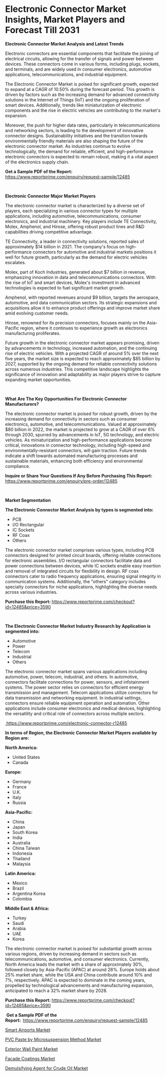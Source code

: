 <p><h1>Electronic Connector Market Insights, Market Players and Forecast Till 2031</h1></p><p><strong>Electronic Connector Market Analysis and Latest Trends</strong></p>
<p><p>Electronic connectors are essential components that facilitate the joining of electrical circuits, allowing for the transfer of signals and power between devices. These connectors come in various forms, including plugs, sockets, and terminals, and are widely used in consumer electronics, automotive applications, telecommunications, and industrial equipment.</p><p>The Electronic Connector Market is poised for significant growth, expected to expand at a CAGR of 10.50% during the forecast period. This growth is driven by factors such as the increasing demand for advanced connectivity solutions in the Internet of Things (IoT) and the ongoing proliferation of smart devices. Additionally, trends like miniaturization of electronic components and the rise in electric vehicles are contributing to the market's expansion. </p><p>Moreover, the push for higher data rates, particularly in telecommunications and networking sectors, is leading to the development of innovative connector designs. Sustainability initiatives and the transition towards environmentally friendly materials are also shaping the future of the electronic connector market. As industries continue to evolve technologically, the demand for reliable, efficient, and high-performance electronic connectors is expected to remain robust, making it a vital aspect of the electronics supply chain.</p></p>
<p><strong>Get a Sample PDF of the Report:&nbsp;</strong> <a href="https://www.reportprime.com/enquiry/request-sample/12485">https://www.reportprime.com/enquiry/request-sample/12485</a></p>
<p>&nbsp;</p>
<p><strong>Electronic Connector Major Market Players</strong></p>
<p><p>The electronic connector market is characterized by a diverse set of players, each specializing in various connector types for multiple applications, including automotive, telecommunications, consumer electronics, and industrial machinery. Key players include TE Connectivity, Molex, Amphenol, and Hirose, offering robust product lines and R&D capabilities driving competitive advantage.</p><p>TE Connectivity, a leader in connectivity solutions, reported sales of approximately $14 billion in 2021. The company's focus on high-performance connectors for automotive and industrial markets positions it well for future growth, particularly as the demand for electric vehicles escalates.</p><p>Molex, part of Koch Industries, generated about $7 billion in revenue, emphasizing innovation in data and telecommunications connectors. With the rise of IoT and smart devices, Molex's investment in advanced technologies is expected to fuel significant market growth.</p><p>Amphenol, with reported revenues around $9 billion, targets the aerospace, automotive, and data communication sectors. Its strategic expansions and acquisitions allow it to enhance product offerings and improve market share amid evolving customer needs.</p><p>Hirose, renowned for its precision connectors, focuses mainly on the Asia-Pacific region, where it continues to experience growth as electronics manufacturing proliferates. </p><p>Future growth in the electronic connector market appears promising, driven by advancements in technology, increased automation, and the continuing rise of electric vehicles. With a projected CAGR of around 5% over the next five years, the market size is expected to reach approximately $85 billion by 2027, supported by the ongoing demand for reliable connectivity solutions across numerous industries. This competitive landscape highlights the significance of innovation and adaptability as major players strive to capture expanding market opportunities.</p></p>
<p>&nbsp;</p>
<p><strong>What Are The Key Opportunities For Electronic Connector Manufacturers?</strong></p>
<p><p>The electronic connector market is poised for robust growth, driven by the increasing demand for connectivity in sectors such as consumer electronics, automotive, and telecommunications. Valued at approximately $80 billion in 2022, the market is projected to grow at a CAGR of over 6% through 2030, spurred by advancements in IoT, 5G technology, and electric vehicles. As miniaturization and high-performance applications become critical, innovations in connector technology, including high-speed and environmentally-resistant connectors, will gain traction. Future trends indicate a shift towards automated manufacturing processes and sustainable materials, enhancing both efficiency and environmental compliance.</p></p>
<p><strong>Inquire or Share Your Questions If Any Before Purchasing This Report:</strong> <a href="https://www.reportprime.com/enquiry/pre-order/12485">https://www.reportprime.com/enquiry/pre-order/12485</a></p>
<p>&nbsp;</p>
<p><strong>Market Segmentation</strong></p>
<p><strong>The Electronic Connector Market Analysis by types is segmented into:</strong></p>
<p><ul><li>PCB</li><li>I/O Rectangular</li><li>IC Sockets</li><li>RF Coax</li><li>Others</li></ul></p>
<p><p>The electronic connector market comprises various types, including PCB connectors designed for printed circuit boards, offering reliable connections for electronic assemblies. I/O rectangular connectors facilitate data and power connections between devices, while IC sockets enable easy insertion and removal of integrated circuits for flexibility in design. RF coax connectors cater to radio frequency applications, ensuring signal integrity in communication systems. Additionally, the "others" category includes specialty connectors for niche applications, highlighting the diverse needs across various industries.</p></p>
<p><strong>Purchase this Report:&nbsp;</strong><a href="https://www.reportprime.com/checkout?id=12485&price=3590">https://www.reportprime.com/checkout?id=12485&price=3590</a></p>
<p>&nbsp;</p>
<p><strong>The Electronic Connector Market Industry Research by Application is segmented into:</strong></p>
<p><ul><li>Automotive</li><li>Power</li><li>Telecom</li><li>Industrial</li><li>Others</li></ul></p>
<p><p>The electronic connector market spans various applications including automotive, power, telecom, industrial, and others. In automotive, connectors facilitate connections for power, sensors, and infotainment systems. The power sector relies on connectors for efficient energy transmission and management. Telecom applications utilize connectors for data transmission and networking equipment. In industrial settings, connectors ensure reliable equipment operation and automation. Other applications include consumer electronics and medical devices, highlighting the versatility and critical role of connectors across multiple sectors.</p></p>
<p><a href="https://www.reportprime.com/electronic-connector-r12485">&nbsp;https://www.reportprime.com/electronic-connector-r12485</a></p>
<p><strong>In terms of Region, the Electronic Connector Market Players available by Region are:</strong></p>
<p>
    <p> <strong> North America: </strong>
        <ul>
            <li>United States</li>
            <li>Canada</li>
        </ul>
        </p> 
    <p> <strong> Europe: </strong>
        <ul>
            <li>Germany</li>
            <li>France</li>
            <li>U.K.</li>
            <li>Italy</li>
            <li>Russia</li>
        </ul>
        </p> 
    <p> <strong> Asia-Pacific: </strong>
        <ul>
            <li>China</li>
            <li>Japan</li>
            <li>South Korea</li>
            <li>India</li>
            <li>Australia</li>
            <li>China Taiwan</li>
            <li>Indonesia</li>
            <li>Thailand</li>
            <li>Malaysia</li>
        </ul>
        </p> 
    <p> <strong> Latin America: </strong>
        <ul>
            <li>Mexico</li>
            <li>Brazil</li>
            <li>Argentina Korea</li>
            <li>Colombia</li>
        </ul>
        </p> 
    <p> <strong> Middle East & Africa: </strong>
        <ul>
            <li>Turkey</li>
            <li>Saudi</li>
            <li>Arabia</li>
            <li>UAE</li>
            <li>Korea</li>
        </ul>
    </p>
    </p>
<p><p>The electronic connector market is poised for substantial growth across various regions, driven by increasing demand in sectors such as telecommunications, automotive, and consumer electronics. Currently, North America leads the market with a share of approximately 30%, followed closely by Asia-Pacific (APAC) at around 28%. Europe holds about 25% market share, while the USA and China contribute around 10% and 7%, respectively. APAC is expected to dominate in the coming years, propelled by technological advancements and manufacturing expansion, anticipated to reach a 32% market share by 2028.</p></p>
<p><strong>Purchase this Report: </strong><a href="https://www.reportprime.com/checkout?id=12485&price=3590">https://www.reportprime.com/checkout?id=12485&price=3590</a></p>
<p>&nbsp;<strong>Get a Sample PDF of the Report:&nbsp;&nbsp;</strong><a href="https://www.reportprime.com/enquiry/request-sample/12485">https://www.reportprime.com/enquiry/request-sample/12485</a></p>
<p><strong></strong></p>
<p><p><a href="https://medium.com/@snievearol72/smart-airports-market-2024-2031-industry-insights-and-investment-opportunities-642643b6cb84">Smart Airports Market</a></p><p><a href="https://issuu.com/reportprime-2/docs/pvc-paste-by-microsuspension-method_8757955259aaec">PVC Paste by Microsuspension Method Market</a></p><p><a href="https://www.linkedin.com/pulse/global-exterior-wall-paint-market-focus-product-type-siliconeepoxyacrylicpolyurethaneothers-2e3ef?trackingId=cd1MsB%2B3RRawaqGc1QujMw%3D%3D">Exterior Wall Paint Market</a></p><p><a href="https://www.linkedin.com/pulse/unlocking-growth-potential-market-strategic-analysis-facade-z2z2f?trackingId=raJPr2L2TP%2Bx6%2FUZK9xiTg%3D%3D">Facade Coatings Market</a></p><p><a href="https://issuu.com/reportprime-2/docs/demulsifying-agent-for-crude-oil-ma_e8e1980d16e54d">Demulsifying Agent for Crude Oil Market</a></p></p>